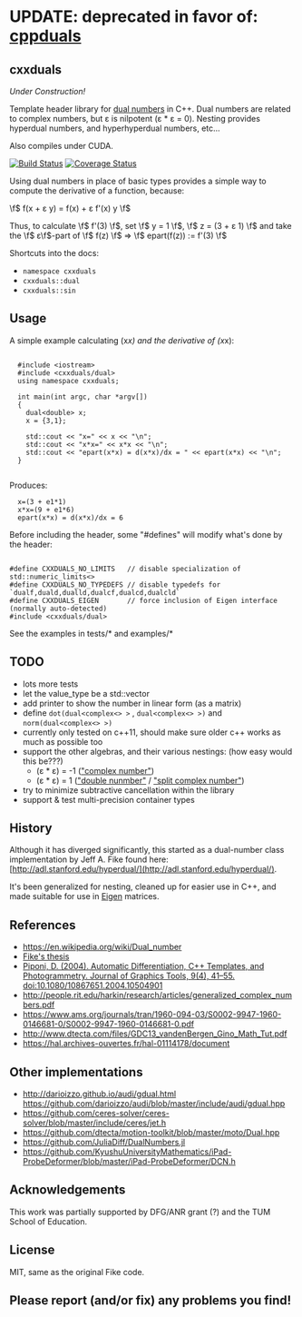 # UPDATE: deprecated in favor of: [cppduals](https://tesch1.gitlab.io/cppduals/)

## cxxduals

*Under Construction!*

Template header library for [dual
numbers](http://en.wikipedia.org/wiki/Dual_number) in C++.  Dual
numbers are related to complex numbers, but &epsilon; is nilpotent
(&epsilon; * &epsilon; = 0).  Nesting provides hyperdual numbers, and
hyperhyperdual numbers, etc...

Also compiles under CUDA.

[![Build Status](https://api.travis-ci.org/tesch1/cxxduals.svg?branch=master)](http://travis-ci.org/tesch1/cxxduals)
[![Coverage Status](https://coveralls.io/repos/github/tesch1/cxxduals/badge.svg?branch=master)](https://coveralls.io/github/tesch1/cxxduals?branch=master)

Using dual numbers in place of basic types provides a simple way to
compute the derivative of a function, because:

\f$ f(x + &epsilon; y) = f(x) + &epsilon; f'(x) y \f$

Thus, to calculate \f$ f'(3) \f$, set \f$ y = 1 \f$, \f$ z = (3 +
&epsilon; 1) \f$ and take the \f$ &epsilon;\f$-part of \f$ f(z) \f$ =>
\f$ epart(f(z)) := f'(3) \f$

Shortcuts into the docs:

- `namespace cxxduals`
- `cxxduals::dual`
- `cxxduals::sin`

## Usage

A simple example calculating (x*x) and the derivative of (x*x):

~~~~~~~~~~~~~~~{.cpp}
  
  #include <iostream>
  #include <cxxduals/dual>
  using namespace cxxduals;
  
  int main(int argc, char *argv[])
  {
    dual<double> x;
    x = {3,1};
  
    std::cout << "x=" << x << "\n";
    std::cout << "x*x=" << x*x << "\n";
    std::cout << "epart(x*x) = d(x*x)/dx = " << epart(x*x) << "\n";
  }
  
~~~~~~~~~~~~~~~

Produces:

~~~~~~~~~~~~~~~
  x=(3 + e1*1)
  x*x=(9 + e1*6)
  epart(x*x) = d(x*x)/dx = 6
~~~~~~~~~~~~~~~


Before including the header, some "#defines" will modify what's done by
the header:

~~~~~~~~~~~~~~~{.cpp}

#define CXXDUALS_NO_LIMITS   // disable specialization of std::numeric_limits<>
#define CXXDUALS_NO_TYPEDEFS // disable typedefs for `dualf,duald,dualld,dualcf,dualcd,dualcld`
#define CXXDUALS_EIGEN       // force inclusion of Eigen interface (normally auto-detected)
#include <cxxduals/dual>

~~~~~~~~~~~~~~~

See the examples in tests/* and examples/*

## TODO

- lots more tests
- let the value_type be a std::vector
- add printer to show the number in linear form (as a matrix)
- define `dot(dual<complex<> >` , `dual<complex<> >)` and
  `norm(dual<complex<> >)`
- currently only tested on c++11, should make sure older c++ works as
  much as possible too
- support the other algebras, and their various nestings: (how easy
  would this be???)
  - (&epsilon; * &epsilon;) = -1  (["complex number"](http://en.wikipedia.org/wiki/Complex_number))
  - (&epsilon; * &epsilon;) = 1 (["double
  nunmber"](http://www.euclideanspace.com/maths/algebra/realNormedAlgebra/other/)
  / ["split complex
  number"](http://en.wikipedia.org/wiki/Split-complex_number))
- try to minimize subtractive cancellation within the library
- support & test multi-precision container types

## History

Although it has diverged significantly, this started as a dual-number
class implementation by Jeff A. Fike found here:
[http://adl.stanford.edu/hyperdual/](http://adl.stanford.edu/hyperdual/).

It's been generalized for nesting, cleaned up for easier use in C++,
and made suitable for use in
[Eigen](http://eigen.tuxfamily.org/index.php?title=Main_Page)
matrices.

## References

- https://en.wikipedia.org/wiki/Dual_number
- [Fike's thesis](http://purl.stanford.edu/jw107zn5044)
- [Piponi, D. (2004). Automatic Differentiation, C++ Templates, and Photogrammetry. Journal of Graphics Tools, 9(4), 41–55. doi:10.1080/10867651.2004.10504901](http://citeseerx.ist.psu.edu/viewdoc/download?doi=10.1.1.89.7749&rep=rep1&type=pdf)
- http://people.rit.edu/harkin/research/articles/generalized_complex_numbers.pdf
- https://www.ams.org/journals/tran/1960-094-03/S0002-9947-1960-0146681-0/S0002-9947-1960-0146681-0.pdf
- http://www.dtecta.com/files/GDC13_vandenBergen_Gino_Math_Tut.pdf
- https://hal.archives-ouvertes.fr/hal-01114178/document

## Other implementations

- http://darioizzo.github.io/audi/gdual.html https://github.com/darioizzo/audi/blob/master/include/audi/gdual.hpp
- https://github.com/ceres-solver/ceres-solver/blob/master/include/ceres/jet.h
- https://github.com/dtecta/motion-toolkit/blob/master/moto/Dual.hpp
- https://github.com/JuliaDiff/DualNumbers.jl
- https://github.com/KyushuUniversityMathematics/iPad-ProbeDeformer/blob/master/iPad-ProbeDeformer/DCN.h

## Acknowledgements

This work was partially supported by DFG/ANR grant (?) and the TUM
School of Education.

## License

MIT, same as the original Fike code.

## Please report (and/or fix) any problems you find!

